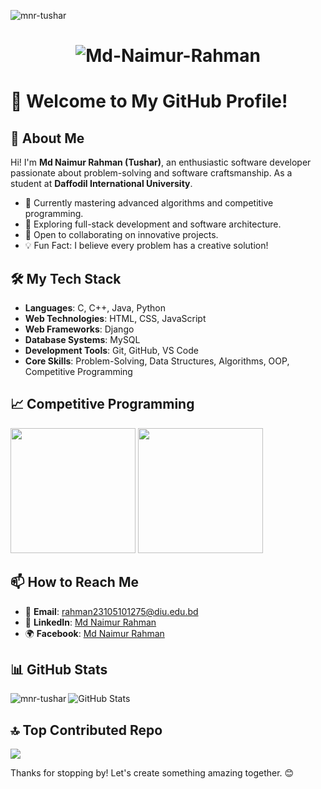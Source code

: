 <p align="left"> <img src="https://komarev.com/ghpvc/?username=mnr-tushar&label=Profile%20views&color=0e75b6&style=flat" alt="mnr-tushar" /></p>


<h1 align="center"><img src="https://i.ibb.co/7xjvMfxm/Md-Naimur-Rahman.png" alt="Md-Naimur-Rahman" border="0" "></h1>


# 🌟 Welcome to My GitHub Profile!

## 👋 About Me

Hi! I'm **Md Naimur Rahman (Tushar)**, an enthusiastic software developer passionate about problem-solving and software craftsmanship. As a student at **Daffodil International University**.

* 🚀 Currently mastering advanced algorithms and competitive programming.
* 🌱 Exploring full-stack development and software architecture.
* 🤝 Open to collaborating on innovative projects.
* 💡 Fun Fact: I believe every problem has a creative solution!


## 🛠️ My Tech Stack

* **Languages**: C, C++, Java, Python
* **Web Technologies**: HTML, CSS, JavaScript
* **Web Frameworks**: Django
* **Database Systems**: MySQL
* **Development Tools**: Git, GitHub, VS Code
* **Core Skills**: Problem-Solving, Data Structures, Algorithms, OOP, Competitive Programming



## <b>&#128200; Competitive Programming</b>
<p float="left">
<img height="200em" src="https://leetcard.jacoblin.cool/mnr-tushar?theme=light&font=Karma&ext=contest" />
  
<img height="200em" src="https://codeforces-readme-stats.vercel.app/api/card?username=MNR-TUSHAR"/>
</p>


## 📫 How to Reach Me

* 📧 **Email**: [rahman23105101275@diu.edu.bd](mailto:rahman23105101275@diu.edu.bd)
* 💼 **LinkedIn**: [Md Naimur Rahman](https://www.linkedin.com/in/mdnaimurrahman36)
* 🌍 **Facebook**: [Md Naimur Rahman](https://www.facebook.com/mdnaimurrahman36)


## 📊 GitHub Stats

![GitHub Stats](https://github-readme-stats.vercel.app/api?username=MNR-Tushar\&show_icons=true\&theme=tokyonight)
<img align="left" src="https://github-readme-stats.vercel.app/api/top-langs?username=mnr-tushar&show_icons=true&locale=en&layout=compact" alt="mnr-tushar"/>


## 🔝 Top Contributed Repo
![](https://github-contributor-stats.vercel.app/api?username=mnr-tushar&limit=5&theme=flat&combine_all_yearly_contributions=true)

Thanks for stopping by! Let's create something amazing together. 😊


